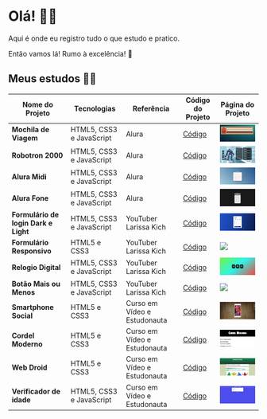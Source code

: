 
  <h1>Olá! 👋🤓</h1>
  <p>Aqui é onde eu registro tudo o que estudo e pratico.</p>
  <p>Então vamos lá! Rumo à excelência! 🚀</p>
  <h2>Meus estudos 👨‍💻</h2>
  <table>
    <thead>
      <tr>
        <th>Nome do Projeto</th>
        <th>Tecnologias</th>
        <th>Referência</th>
        <th>Código do Projeto</th>
        <th>Página do Projeto</th>
      </tr>
    </thead>
    <tbody>
    <tr>
        <td><strong>Mochila de Viagem</strong></td>
        <td>HTML5, CSS3 e JavaScript</td>
        <td>Alura</td>
        <td><a href="https://github.com/RafaelNikolasPuggi/My_Learning/tree/main/Alura/JavaScript%20na%20Web%20-%20Armazenando%20dados%20no%20navegador/Mochila">Código</a></td>
        <td><a href="https://rafaelnikolaspuggi.github.io/My_Learning/Alura/JavaScript%20na%20Web%20-%20Armazenando%20dados%20no%20navegador/Mochila/"><img width="200px" src="./Previews/Mochila.png"/></a></td>
      </tr>
      <tr>
        <td><strong>Robotron 2000</strong></td>
        <td>HTML5, CSS3 e JavaScript</td>
        <td>Alura</td>
        <td><a href="https://github.com/RafaelNikolasPuggi/My_Learning/tree/main/Alura/JavaScript%20-%20Manipulando%20o%20DOM/Robotron-2000">Código</a></td>
        <td><a href="https://rafaelnikolaspuggi.github.io/My_Learning/Alura/JavaScript%20-%20Manipulando%20o%20DOM/Robotron-2000/?"><img width="200px" src="./Previews/Robotron2000.png"/></a></td>
      </tr>
      <tr>
        <td><strong>Alura Midi</strong></td>
        <td>HTML5, CSS3 e JavaScript</td>
        <td>Alura</td>
        <td><a href="https://github.com/RafaelNikolasPuggi/My_Learning/tree/main/Alura/JavaScript%20para%20Web%20-%20Crie%20p%C3%A1ginas%20din%C3%A2micas/Aluramidi">Código</a></td>
        <td><a href="https://rafaelnikolaspuggi.github.io/My_Learning/Alura/JavaScript%20para%20Web%20-%20Crie%20p%C3%A1ginas%20din%C3%A2micas/Aluramidi/"><img width="200px" src="./Previews/AluraMidi.png"/></a></td>
      </tr>
      <tr>
        <td><strong>Alura Fone</strong></td>
        <td>HTML5, CSS3 e JavaScript</td>
        <td>Alura</td>
        <td><a href="https://github.com/RafaelNikolasPuggi/My_Learning/tree/main/Alura/JavaScript%20para%20Web%20-%20Crie%20p%C3%A1ginas%20din%C3%A2micas/Alura%20Fone">Código</a></td>
        <td><a href="https://rafaelnikolaspuggi.github.io/My_Learning/Alura/JavaScript%20para%20Web%20-%20Crie%20p%C3%A1ginas%20din%C3%A2micas/Alura%20Fone/desafio.html"><img width="200px" src="./Previews/AluraFone.png"/></a></td>
      </tr>
      <tr>
        <td><strong>Formulário de login Dark e Light</strong></td>
        <td>HTML5, CSS3 e JavaScript</td>
        <td>YouTuber Larissa Kich</td>
        <td><a href="https://github.com/RafaelNikolasPuggi/My_Learning/tree/main/Youtube/Larissakich/Formulario%20Responsivo">Código</a></td>
        <td><a href="https://rafaelnikolaspuggi.github.io/My_Learning/Youtube/Larissakich/Formul%C3%A1rio%20DARK%20e%20LIGHT/assents/"><img width="200px" src="./Previews/Login Dark e Light Mode.png"/></a></td>
      </tr>
      <tr>
        <td><strong>Formulário Responsivo</strong></td>
        <td>HTML5 e CSS3</td>
        <td>YouTuber Larissa Kich</td>
        <td><a href="https://github.com/RafaelNikolasPuggi/My_Learning/tree/main/Youtube/Larissakich/Formulario%20Responsivo">Código</a></td>
        <td><a href="https://rafaelnikolaspuggi.github.io/My_Learning/Youtube/Larissakich/Formulario%20Responsivo/"><img width="200px" src="./Previews/Formulário Responsivo.png"/></a></td>
      </tr>
      <tr>
        <td><strong>Relogio Digital</strong></td>
        <td>HTML5, CSS3 e JavaScript</td>
        <td>YouTuber Larissa Kich</td>
        <td><a href="https://github.com/RafaelNikolasPuggi/My_Learning/tree/main/Youtube/Larissakich/Rel%C3%B3gio%20Digital">Código</a></td>
        <td><a href="https://rafaelnikolaspuggi.github.io/My_Learning/Youtube/Larissakich/Rel%C3%B3gio%20Digital/"><img width="200px" src="./Previews/Relogio Digital.png"/></a></td>
      </tr>
      <tr>
        <td><strong>Botão Mais ou Menos</strong></td>
        <td>HTML5, CSS3 e JavaScript</td>
        <td>YouTuber Larissa Kich</td>
        <td><a href="https://github.com/RafaelNikolasPuggi/My_Learning/tree/main/Youtube/Larissakich/Bot%C3%A3o%20mais%20ou%20menos">Código</a></td>
        <td><a href="https://rafaelnikolaspuggi.github.io/My_Learning/Youtube/Larissakich/Bot%C3%A3o%20mais%20ou%20menos//"><img width="200px" src="./Previews/Botão Mais ou Menos.png"/></a></td>
      </tr>
      <tr>
        <td><strong>Smartphone Social</strong></td>
        <td>HTML5 e CSS3</td>
        <td>Curso em Vídeo e Estudonauta</td>
        <td><a href="https://github.com/RafaelNikolasPuggi/My_Learning/tree/main/Estudonauta%20-%20Curso%20em%20V%C3%ADdeo/HTML5%20e%20CSS3/Desafios/Des_15_Projeto_Social">Código</a></td>
        <td><a href="https://rafaelnikolaspuggi.github.io/My_Learning/Estudonauta%20-%20Curso%20em%20V%C3%ADdeo/HTML5%20e%20CSS3/Desafios/Des_15_Projeto_Social/"><img width="200px" src="./Previews/Smartphone Social.png"/></a></td>
      </tr>
      <tr>
        <td><strong>Cordel Moderno</strong></td>
        <td>HTML5 e CSS3</td>
        <td>Curso em Vídeo e Estudonauta</td>
        <td><a href="https://github.com/RafaelNikolasPuggi/My_Learning/tree/main/Estudonauta%20-%20Curso%20em%20V%C3%ADdeo/HTML5%20e%20CSS3/Desafios/Des_12_Projeto_cordel">Código</a></td>
        <td><a href="https://rafaelnikolaspuggi.github.io/My_Learning/Estudonauta%20-%20Curso%20em%20V%C3%ADdeo/HTML5%20e%20CSS3/Desafios/Des_12_Projeto_cordel/"><img width="200px" src="./Previews/Cordel Moderno.png"/></a></td>
      </tr>
      <tr>
        <td><strong>Web Droid</strong></td>
        <td>HTML5 e CSS3</td>
        <td>Curso em Vídeo e Estudonauta</td>
        <td><a href="https://github.com/RafaelNikolasPuggi/My_Learning/tree/main/Estudonauta%20-%20Curso%20em%20V%C3%ADdeo/HTML5%20e%20CSS3/Desafios/Des_10_Projeto_web_droid">Código</a></td>
        <td><a href="https://rafaelnikolaspuggi.github.io/My_Learning/Estudonauta%20-%20Curso%20em%20V%C3%ADdeo/HTML5%20e%20CSS3/Desafios/Des_10_Projeto_web_droid/"><img width="200px" src="./Previews/Web Droid.png"/></a></td>
      </tr>
      <tr>
        <td><strong>Verificador de idade</strong></td>
        <td>HTML5, CSS3 e JavaScript</td>
        <td>Curso em Vídeo e Estudonauta</td>
        <td><a href="https://github.com/RafaelNikolasPuggi/My_Learning/tree/main/Estudonauta%20-%20Curso%20em%20V%C3%ADdeo/Estudos%20JS/ex015">Código</a></td>
        <td><a href="https://rafaelnikolaspuggi.github.io/My_Learning/Estudonauta%20-%20Curso%20em%20V%C3%ADdeo/Estudos%20JS/ex015/"><img width="200px" src="./Previews/Verificador de idade.png"/></a></td>
      </tr>